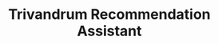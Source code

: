 ---
title: Trivandrum Recommendation Assistant
emoji: ⭐
colorFrom: indigo
colorTo: purple
sdk: gradio
app_file: app.py
pinned: false
---